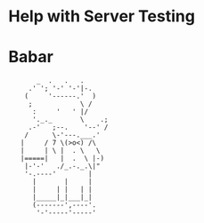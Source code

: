 # Help with Server Testing

# Babar

           _  .   .   .
         .' '; '-' '-'|-.
        (     '------.'  )
         ;            \ /
          :     '   ' |/
          '._._       \    .;
         .-'   ;--.    '--' /
        /      \-'---.___.'
       |     / 7 \(>o<) /\
       |     | \ |  . \   \
       |=====|   |  .  \ |-)
        |-'-'   ./_.-._.\|"
        '-.----'        |
          |       |     |
          |     | |   | |
          |_____|_|___|_|
          (-------',----'.
           '-'-----'-----'
